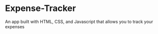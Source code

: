 # Expense-Tracker
An app built with HTML, CSS, and Javascript that allows you to track your expenses
